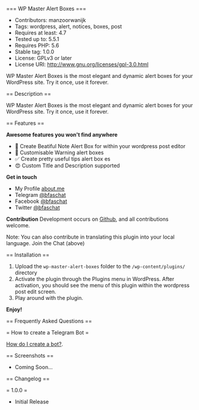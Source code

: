 === WP Master Alert Boxes ===

- Contributors: manzoorwanijk
- Tags: wordpress, alert, notices, boxes, post
- Requires at least: 4.7
- Tested up to: 5.5.1
- Requires PHP: 5.6
- Stable tag: 1.0.0
- License: GPLv3 or later
- License URI: http://www.gnu.org/licenses/gpl-3.0.html

WP Master Alert Boxes is the most elegant and dynamic alert boxes for your WordPress site. Try it once, use it forever.

== Description ==

WP Master Alert Boxes is the most elegant and dynamic alert boxes for your WordPress site. Try it once, use it forever.


== Features ==

**Awesome features you won't find anywhere**

* 📝 Create Beatiful Note Alert Box for within your wordpress post editor
* 🚫 Customisable Warning alert boxes
* ✅  Create  pretty useful tips  alert  box es
* 😍 Custom Title and Description supported

**Get in touch**

*	My Profile [about.me](https://about.me/bfaschat)
*	Telegram [@bfaschat](https://t.me/bfaschat)
*	Facebook [@bfaschat](https://fb.com/bfaschat)
*	Twitter [@bfaschat](https://twitter.com/bfaschat)

**Contribution**
Development occurs on [Github](https://github.com/Bfas237/Wp-Master-Alert-Boxes), and all contributions welcome.


Note: You can also contribute in translating this plugin into your local language. Join the Chat (above)


== Installation ==

1. Upload the `wp-master-alert-boxes` folder to the `/wp-content/plugins/` directory
2. Activate the plugin through the Plugins menu in WordPress. After activation, you should see the menu of this plugin within the wordpress post edit screen.
3. Play around with the plugin.

**Enjoy!**

== Frequently Asked Questions ==

= How to create a Telegram Bot =

[How do I create a bot?](https://core.telegram.org/bots/faq#how-do-i-create-a-bot).


== Screenshots ==

- Coming Soon...

== Changelog ==

= 1.0.0 =
* Initial Release
